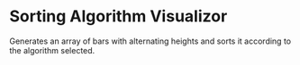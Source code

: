 # Sorting Algorithm Visualizor

Generates an array of bars with alternating heights and sorts it according to the algorithm selected.
